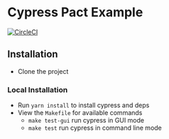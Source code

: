 # Cypress Pact Example

[![CircleCI](https://circleci.com/gh/YOU54F/cypress-pact.svg?style=svg)](https://circleci.com/gh/YOU54F/cypress-pact)

## Installation

- Clone the project

### Local Installation

- Run `yarn install` to install cypress and deps
- View the `Makefile` for available commands
  - `make test-gui` run cypress in GUI mode
  - `make test` run cypress in command line mode
